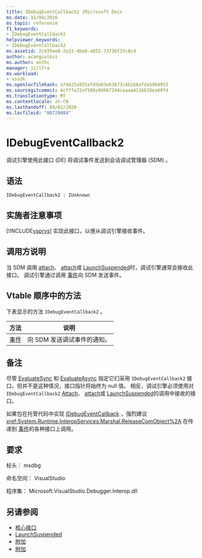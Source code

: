 ```yaml
---
title: IDebugEventCallback2 |Microsoft Docs
ms.date: 11/04/2016
ms.topic: reference
f1_keywords:
- IDebugEventCallback2
helpviewer_keywords:
- IDebugEventCallback2
ms.assetid: 2c935ee0-2e22-4be0-a852-73736f33c8c9
author: acangialosi
ms.author: anthc
manager: jillfra
ms.workload:
- vssdk
ms.openlocfilehash: a74825a955afdde03e63673c4b1b6afda5904953
ms.sourcegitcommit: 6cfffa72af599a9d667249caaaa411bb28ea69fd
ms.translationtype: MT
ms.contentlocale: zh-CN
ms.lasthandoff: 09/02/2020
ms.locfileid: "80729884"
---
```

# <a name="idebugeventcallback2"></a>IDebugEventCallback2
调试引擎使用此接口 (DE) 将调试事件发送到会话调试管理器 (SDM) 。

## <a name="syntax"></a>语法

```
IDebugEventCallback2 : IUnknown
```

## <a name="notes-for-implementers"></a>实施者注意事项
 [!INCLUDE[vsprvs](../../../code-quality/includes/vsprvs_md.md)] 实现此接口，以便从调试引擎接收事件。

## <a name="notes-for-callers"></a>调用方说明
 当 SDM 调用 [attach](../../../extensibility/debugger/reference/idebugprogram2-attach.md)、 [attach](../../../extensibility/debugger/reference/idebugengine2-attach.md)或 [LaunchSuspended](../../../extensibility/debugger/reference/idebugenginelaunch2-launchsuspended.md)时，调试引擎通常会接收此接口。 调试引擎通过调用 [事件](../../../extensibility/debugger/reference/idebugeventcallback2-event.md)向 SDM 发送事件。

## <a name="methods-in-vtable-order"></a>Vtable 顺序中的方法
 下表显示的方法 `IDebugEventCallback2` 。

|方法|说明|
|------------|-----------------|
|[事件](../../../extensibility/debugger/reference/idebugeventcallback2-event.md)|向 SDM 发送调试事件的通知。|

## <a name="remarks"></a>备注
 尽管 [EvaluateSync](../../../extensibility/debugger/reference/idebugexpression2-evaluatesync.md) 和 [EvaluateAsync](../../../extensibility/debugger/reference/idebugexpression2-evaluateasync.md) 指定它们采用 `IDebugEventCallback2` 接口，但并不是这种情况，接口指针将始终为 null 值。 相反，调试引擎必须使用对 `IDebugEventCallback2` [Attach](../../../extensibility/debugger/reference/idebugprogram2-attach.md)、 [attach](../../../extensibility/debugger/reference/idebugengine2-attach.md)或 [LaunchSuspended](../../../extensibility/debugger/reference/idebugenginelaunch2-launchsuspended.md)的调用中接收的接口。

 如果包在托管代码中实现 [IDebugEventCallback](../../../extensibility/debugger/reference/idebugeventcallback2.md) ，强烈建议 <xref:System.Runtime.InteropServices.Marshal.ReleaseComObject%2A> 在传递到 [事件](../../../extensibility/debugger/reference/idebugeventcallback2-event.md)的各种接口上调用。

## <a name="requirements"></a>要求
 标头： msdbg

 命名空间： VisualStudio

 程序集： Microsoft.VisualStudio.Debugger.Interop.dll

## <a name="see-also"></a>另请参阅
- [核心接口](../../../extensibility/debugger/reference/core-interfaces.md)
- [LaunchSuspended](../../../extensibility/debugger/reference/idebugenginelaunch2-launchsuspended.md)
- [附加](../../../extensibility/debugger/reference/idebugprogram2-attach.md)
- [附加](../../../extensibility/debugger/reference/idebugengine2-attach.md)
